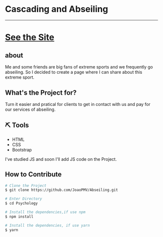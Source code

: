 <h1 align="center">
  <img src="./images//logoFundoBranco.png" alt="" />
</h1>
 <h1>Cascading and Abseiling</h1>
<hr />

<h1><a href="www.rapelsaocarlos.online">See the Site</a></h1>

## about

Me and some friends are big fans of extreme sports and we frequently go abseiling. So I decided to create a page where I can share about this extreme sport.

## What's the Project for?

Turn it easier and pratical for clients to get in contact with us and pay for our services of abseiling.

## ⛏️ Tools

- HTML
- CSS
- Bootstrap

I've studied JS and soon I'll add JS code on the Project.

## How to Contribute

```bash
# Clone the Project
$ git clone https://github.com/JoaoPMV/Abseiling.git
```

```bash
# Enter Directory
$ cd Psychology
```

```bash
# Install the dependencies,if use npm
$ npm install
```

```bash
# Install the dependencies, if use yarn
$ yarn
```
